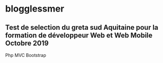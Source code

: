# blogglessmer
## Test de selection du greta sud Aquitaine pour la formation de développeur Web et Web Mobile Octobre 2019

Php
MVC
Bootstrap
